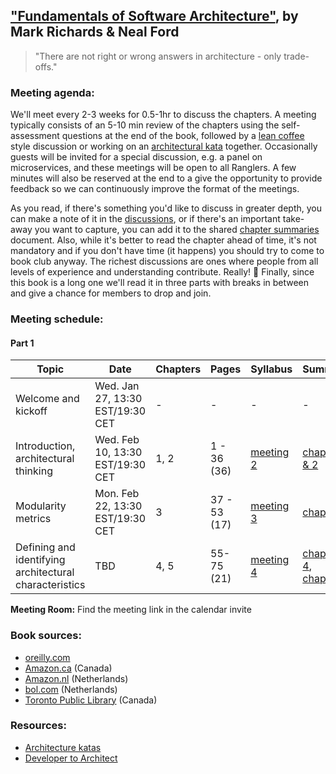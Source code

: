 ## ["Fundamentals of Software Architecture"](https://www.oreilly.com/library/view/fundamentals-of-software/9781492043447/), by Mark Richards & Neal Ford

> "There are not right or wrong answers in architecture - only trade-offs."

### Meeting agenda:

We'll meet every 2-3 weeks for 0.5-1hr to discuss the chapters. A meeting typically consists of an 5-10 min review of the chapters using the self-assessment questions at the end of the book, followed by a [lean coffee](http://agilecoffee.com/leancoffee/) style discussion or working on an [architectural kata](http://fundamentalsofsoftwarearchitecture.com/katas/) together. Occasionally guests will be invited for a special discussion, e.g. a panel on microservices, and these meetings will be open to all Ranglers. A few minutes will also be reserved at the end to a give the opportunity to provide feedback so we can continuously improve the format of the meetings.

As you read, if there's something you'd like to discuss in greater depth, you can make a note of it in the [discussions](https://github.com/melaniebrgr/bookclub-fundamentals-software-architecture/discussions), or if there's an important take-away you want to capture, you can add it to the shared [chapter summaries](https://github.com/melaniebrgr/bookclub-fundamentals-software-architecture/tree/main/summaries) document. Also, while it's better to read the chapter ahead of time, it's not mandatory and if you don't have time (it happens) you should try to come to book club anyway. The richest discussions are ones where people from all levels of experience and understanding contribute. Really! 🙂 Finally, since this book is a long one we'll read it in three parts with breaks in between and give a chance for members to drop and join.

### Meeting schedule:

#### Part 1

| Topic | Date | Chapters | Pages | Syllabus | Summary |
| ----- | ---- | -------- | ----- | -------- | ------- |
| Welcome and kickoff | Wed. Jan 27, 13:30 EST/19:30 CET | - | - | - | - |
| Introduction, architectural thinking | Wed. Feb 10, 13:30 EST/19:30 CET | 1, 2 | 1 - 36 (36) | [meeting 2](./syllabus.md#meeting-2) | [chapter 1 & 2](./summaries/chapter1.md) |
| Modularity metrics | Mon. Feb 22, 13:30 EST/19:30 CET | 3 | 37 - 53 (17) | [meeting 3](./syllabus.md#meeting-3) | [chapter 3](./summaries/chapter3.md) |
| Defining and identifying architectural characteristics | TBD | 4, 5 | 55-75 (21) | [meeting 4](./syllabus.md#meeting-4) | [chapter 4](./summaries/chapter4.md), [chapter 5](./summaries/chapter5.md) |

**Meeting Room:** Find the meeting link in the calendar invite


### Book sources:

- [oreilly.com](https://shop.aer.io/oreilly/p/fundamentals-of-software/9781492043454-9149)
- [Amazon.ca](https://www.amazon.ca/Fundamentals-Software-Architecture-Comprehensive-Characteristics/dp/1492043451/ref=sr_1_1?crid=2U88GYSALIFTY&dchild=1&keywords=fundamentals+of+software+architecture+an+engineering+approach&qid=1610570676&sprefix=fundamentals+of+software+%2Caps%2C233&sr=8-1) (Canada)
- [Amazon.nl](https://www.amazon.nl/Fundamentals-Software-Architecture-Comprehensive-Characteristics/dp/1492043451/ref=sr_1_1?__mk_nl_NL=%C3%85M%C3%85%C5%BD%C3%95%C3%91&dchild=1&keywords=Fundamentals+of+Software+Architecture&qid=1610570710&sr=8-1) (Netherlands)
- [bol.com](https://www.bol.com/nl/s/?searchtext=Fundamentals+of+Software+Architecture) (Netherlands)
- [Toronto Public Library](https://www.torontopubliclibrary.ca/detail.jsp?Entt=RDMEDB0099&R=EDB0099) (Canada)

### Resources:

- [Architecture katas](http://fundamentalsofsoftwarearchitecture.com/katas/)
- [Developer to Architect](https://developertoarchitect.com/)
